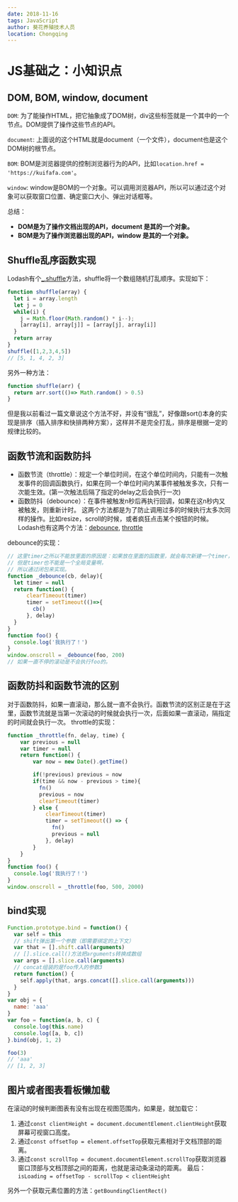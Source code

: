 ```yaml
---
date: 2018-11-16
tags: JavaScript
author: 葵花养殖技术人员
location: Chongqing
---
```


# JS基础之：小知识点

## DOM, BOM, window, document
`DOM`: 为了能操作HTML，把它抽象成了DOM树，div这些标签就是一个其中的一个节点。DOM提供了操作这些节点的API。

`document`: 上面说的这个HTML就是document（一个文件），document也是这个DOM树的根节点。

`BOM`: BOM是浏览器提供的控制浏览器行为的API，比如`location.href = 'https://kuifafa.com'`。

`window`: window是BOM的一个对象。可以调用浏览器API，所以可以通过这个对象可以获取窗口位置、确定窗口大小、弹出对话框等。

总结：
* **DOM是为了操作文档出现的API，document 是其的一个对象。**
* **BOM是为了操作浏览器出现的API，window 是其的一个对象。**

## Shuffle乱序函数实现
Lodash有个[_.shuffle](https://lodash.com/docs/4.17.11#shuffle)方法，shuffle将一个数组随机打乱顺序。实现如下：
```js
function shuffle(array) {
  let i = array.length
  let j = 0
  while(i) {
    j = Math.floor(Math.random() * i--);
    [array[i], array[j]] = [array[j], array[i]]
  }
  return array
}
shuffle([1,2,3,4,5])
// [5, 1, 4, 2, 3]
```
另外一种方法：
```js
function shuffle(arr) {
  return arr.sort(()=> Math.random() > 0.5)
}
```
但是我以前看过一篇文章说这个方法不好，并没有“很乱”，好像跟sort()本身的实现是排序（插入排序和快排两种方案），这样并不是完全打乱，排序是根据一定的规律比较的。

## 函数节流和函数防抖
* 函数节流（throttle）：规定一个单位时间，在这个单位时间内，只能有一次触发事件的回调函数执行，如果在同一个单位时间内某事件被触发多次，只有一次能生效。(第一次触法后隔了指定的delay之后会执行一次)
* 函数防抖（debounce）：在事件被触发n秒后再执行回调，如果在这n秒内又被触发，则重新计时。
这两个方法都是为了防止调用过多的时候执行太多次同样的操作。比如resize，scroll的时候，或者疯狂点击某个按钮的时候。Lodash也有这两个方法：[debounce](https://lodash.com/docs/4.17.11#debounce), [throttle](https://lodash.com/docs/4.17.11#throttle)

debounce的实现：
```js
// 这里timer之所以不能放里面的原因是：如果放在里面的函数里，就会每次新建一个timer，是不行的。
// 但是timer也不能是一个全局变量啊，
// 所以通过闭包来实现。
function _debounce(cb, delay){
  let timer = null
  return function() {
      clearTimeout(timer)
      timer = setTimeout(()=>{
        cb()
      }, delay)
  }
}
function foo() {
  console.log('我执行了！')
}
window.onscroll = _debounce(foo, 200)
// 如果一直不停的滚动是不会执行foo的。
```
## 函数防抖和函数节流的区别
对于函数防抖，如果一直滚动，那么就一直不会执行。函数节流的区别正是在于这里，函数节流就是当第一次滚动的时候就会执行一次，后面如果一直滚动，隔指定的时间就会执行一次。
throttle的实现：
```js
function _throttle(fn, delay, time) {
    var previous = null
    var timer = null
    return function() {
        var now = new Date().getTime()

        if(!previous) previous = now
        if(time && now - previous > time){
          fn()
          previous = now
          clearTimeout(timer)
        } else {
            clearTimeout(timer)
            timer = setTimeout(() => {
              fn()
              previous = null
            }, delay)
        }
    }
}
function foo() {
  console.log('我执行了！')
}
window.onscroll = _throttle(foo, 500, 2000)
```
## bind实现
```js
Function.prototype.bind = function() {
  var self = this
  // shift弹出第一个参数（即需要绑定的上下文）
  var that = [].shift.call(arguments)
  // [].slice.call()方法把arguments转换成数组
  var args = [].slice.call(arguments)
  // concat组装的是foo传入的参数3
  return function() {
    self.apply(that, args.concat([].slice.call(arguments)))
  }
}
var obj = {
  name: 'aaa'
}
var foo = function(a, b, c) {
  console.log(this.name)
  console.log([a, b, c])
}.bind(obj, 1, 2)

foo(3)
// 'aaa'
// [1, 2, 3]
```

## 图片或者图表看板懒加载
在滚动的时候判断图表有没有出现在视图范围内，如果是，就加载它：
1. 通过`const clientHeight = document.documentElement.clientHeight`获取屏幕可视窗口高度。
2. 通过`const offsetTop = element.offsetTop`获取元素相对于文档顶部的距离。
3. 通过`const scrollTop = document.documentElement.scrollTop`获取浏览器窗口顶部与文档顶部之间的距离，也就是滚动条滚动的距离。
最后：`isLoading = offsetTop - scrollTop < clientHeight`

另外一个获取元素位置的方法：`getBoundingClientRect()`
